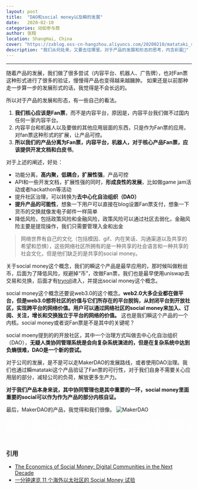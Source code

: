 ```yaml
---
layout: post
title:  "DAO和social money以及瞬的发展"
date:   2020-02-10
categories: 动如参与商
author: 张翔
location: ShangHai, China
cover: "https://zxblog.oss-cn-hangzhou.aliyuncs.com/20200210/matataki_screenshot.jpg"
description: "我们从何处来，又要去往哪里。对于产品的发展和形态的思考，内含彩蛋🥚"
---
```

---

随着产品的发展，我们做了很多尝试（内容平台、机器人、广告牌），也对Fan票这种形式进行了很多的验证，慢慢得产品也变得越来越臃肿。
如果还是以前那种走一步算一步的发展形式的话，我觉得是不会长远的。

所以对于产品的发展和形态，有一些自己的看法。

1. **我们核心应该是Fan票**，而不是内容平台，原因是，内容平台我们做不过国内任何一家内容平台。
2. 内容平台和机器人以及要做的其他应用层面的东西，只是作为Fan票的应用，对fan票这种形式的扩展，让产品可控。
3. **所以我们的产品分离为Fan票，内容平台，机器人，对于核心产品Fan票，应该提供开发文档和白皮书**。

对于上述的阐述，好处：

- 功能分离，**高内聚，低耦合，扩展性强**，产品可控
- API和一些开发文档，扩展性强的同时，**形成良性的发展**，比如做game jam活动或者hackathon等活动
- 提升社区治理，可以转换为**去中心化自治组织（DAO）**
- **提升产品的可能性**，想象一下用户可以直接在blog设置Fan票支付，想象一下货币的交换就像发电子邮件一样简单
- 降低风险，包括政策风险和金融风险，政策风险可以通过社区去弱化，金融风险主要是提现操作，我们只需要管理入金和出金


> 网络世界有自己的文化（包括模因、gif、内在笑话、沟通渠道以及共享的希望和恐惧），这些网络社区所拥有的是一种共享的社会语言和一种共享的社会文化，但是他们缺乏的是共享的social money。

关于social money这个概念，我们的瞬这个产品是最早应用的，那时候叫做粉丝币，后面为了降低风险，规避掉“币”，改做Fan票，我们也是最早使用uniswap去交易和兑换，后面才有[tryroll](http://tryroll.com/)进入，并提出social money这个概念。

social money这个概念还要说web3.0的这个概念。**web2.0大多企业都在做平台，但是web3.0想将社区的价值与它们所存在的平台脱钩，从封闭平台到开放社区，实现跨平台的网络价值。用户可以通过网络社区的social money来加入、订阅、关注，增长和交换独立于平台的网络的价值。** 这也是我们瞬这个产品的一个内核。social money或者说Fan票是不是其中的关键呢？

social moeny提到的的开放社区，其中一个治理方式叫做去中心化自治组织（DAO），**无疑人类协同管理系统是会向复杂系统演进的，但是在复杂系统中达到负熵很难，DAO是一个新的尝试。**

对于公司的发展，是不是可以走MakerDAO的发展路线，或者使用DAO治理。我们也通过瞬matataki这个产品验证了Fan票的可行性，对于我们自身不需要关心应用层的部分，减轻公司的负荷，解放更多生产力。

**对于我们产品本身来说，其中协同管理也是其中重要的一环，social money里面重要的social可以作为作为产品的部分内核自证。**

最后，MakerDAO的产品，我觉得和我们很像。
![MakerDAO](https://zxblog.oss-cn-hangzhou.aliyuncs.com/20200210/makerdao.jpg)


<p style="color:white;">但现实是，行业或者说区块链还没有产生任何有意义的东西，都是行业自嗨的名词再创造，所以对于我们来说，最重要的就是social money或者Fan票这个名字的创造。</p>

### 引用
- [The Economics of Social Money: Digital Communities in the Next Decade](https://hackernoon.com/the-economics-of-social-money-digital-communities-in-the-next-decade-d179dd57a829)
- [一分钟速览 11 个海外以太社区的 Social Money 试验](https://www.chainnews.com/articles/779459734191.htm)